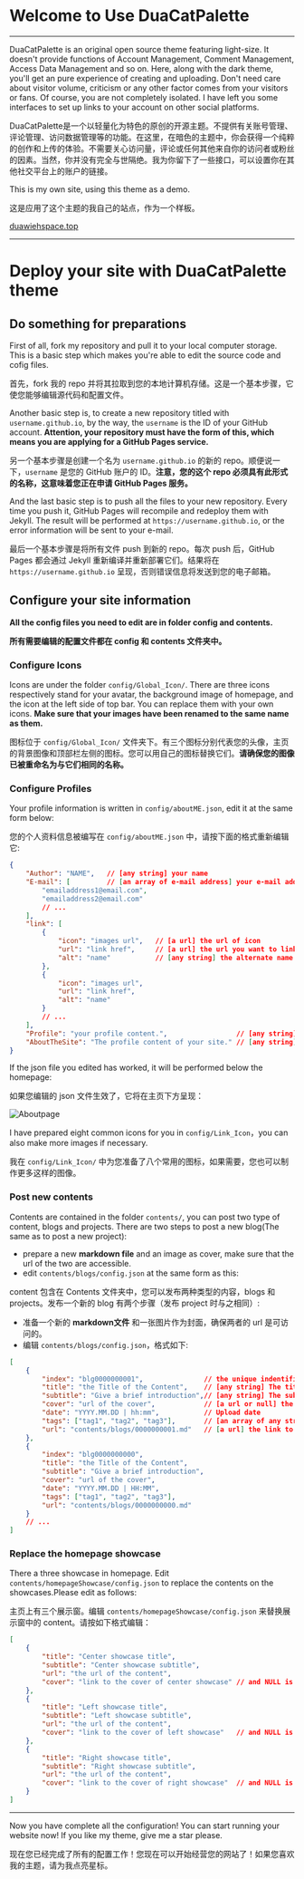 # Welcome to Use DuaCatPalette

---

DuaCatPalette is an original open source theme featuring light-size. It doesn't provide functions of Account Management, Comment Management, Access Data Management and so on. Here, along with the dark theme, you'll get an pure experience of creating and uploading. Don't need care about visitor volume, criticism or any other factor comes from your visitors or fans. Of course, you are not completely isolated. I have left you some interfaces to set up links to your account on other social platforms.

DuaCatPalette是一个以轻量化为特色的原创的开源主题。不提供有关账号管理、评论管理、访问数据管理等的功能。在这里，在暗色的主题中，你会获得一个纯粹的创作和上传的体验。不需要关心访问量，评论或任何其他来自你的访问者或粉丝的因素。当然，你并没有完全与世隔绝。我为你留下了一些接口，可以设置你在其他社交平台上的账户的链接。

This is my own site, using this theme as a demo.

这是应用了这个主题的我自己的站点，作为一个样板。

[duawiehspace.top](https://duawieh.github.io)

---



# Deploy your site with DuaCatPalette theme



## Do something for preparations

First of all, fork my repository and pull it to your local computer storage. This is a basic step which makes you're able to edit the source code and cofig files.

首先，fork 我的 repo 并将其拉取到您的本地计算机存储。这是一个基本步骤，它使您能够编辑源代码和配置文件。

Another basic step is, to create a new repository titled with `username.github.io`, by the way, the `username` is the ID of your GitHub account. **Attention, your repository must have the form of this, which means you are applying for a GitHub Pages service.**

另一个基本步骤是创建一个名为 `username.github.io` 的新的 repo。顺便说一下，`username` 是您的 GitHub 账户的 ID。**注意，您的这个 repo 必须具有此形式的名称，这意味着您正在申请 GitHub Pages 服务。**

And the last basic step is to push all the files to your new repository. Every time you push it, GitHub Pages will recompile and redeploy them with Jekyll. The result will be performed at `https://username.github.io`, or the error information will be sent to your e-mail.

最后一个基本步骤是将所有文件 push 到新的 repo。每次 push 后，GitHub Pages 都会通过 Jekyll 重新编译并重新部署它们。结果将在 `https://username.github.io` 呈现，否则错误信息将发送到您的电子邮箱。



## Configure your site information

**All the config files you need to edit are in folder config and contents.**

**所有需要编辑的配置文件都在 config 和 contents 文件夹中。**



### Configure Icons

Icons are under the folder `config/Global_Icon/`. There are three icons respectively stand for your avatar, the background image of homepage, and the icon at the left side of top bar. You can replace them with your own icons. **Make sure that your images have been renamed to the same name as them.**

图标位于 `config/Global_Icon/` 文件夹下。有三个图标分别代表您的头像，主页的背景图像和顶部栏左侧的图标。您可以用自己的图标替换它们。**请确保您的图像已被重命名为与它们相同的名称。**



### Configure Profiles

Your profile information is written in `config/aboutME.json`, edit it at the same form below:

您的个人资料信息被编写在 `config/aboutME.json` 中，请按下面的格式重新编辑它:

```json
{
    "Author": "NAME",	// [any string] your name
    "E-mail": [			// [an array of e-mail address] your e-mail address
    	"emailaddress1@email.com",
        "emailaddress2@email.com"
        // ...
    ],
    "link": [
        {
            "icon": "images url",	// [a url] the url of icon
            "url": "link href",		// [a url] the url you want to link to
            "alt": "name"			// [any string] the alternate name you want to show
        },
        {
            "icon": "images url",
            "url": "link href",
            "alt": "name"
        }
        // ...
    ],
    "Profile": "your profile content.",					// [any string] your profile
    "AboutTheSite": "The profile content of your site."	// [any string] About the site
}
```

If the json file you edited has worked, it will be performed below the homepage:

如果您编辑的 json 文件生效了，它将在主页下方呈现：

![Aboutpage](https://pic.imgdb.cn/item/64d47cab1ddac507cc3b7409.png)

I have prepared eight common icons for you in `config/Link_Icon`，you can also make more images if necessary.

我在 `config/Link_Icon/` 中为您准备了八个常用的图标，如果需要，您也可以制作更多这样的图像。



### Post new contents

Contents are contained in the folder `contents/`, you can post two type of content, blogs and projects. There are two steps to post a new blog(The same as to post a new project):

- prepare a new **markdown file** and an image as cover, make sure that the url of the two are accessible.
- edit `contents/blogs/config.json` at the same form as this:

content 包含在 Contents 文件夹中，您可以发布两种类型的内容，blogs 和 projects。发布一个新的 blog 有两个步骤（发布 project 时与之相同）:

- 准备一个新的 **markdown文件** 和一张图片作为封面，确保两者的 url 是可访问的。
- 编辑 `contents/blogs/config.json`，格式如下:

```json
[
    {
        "index": "blg0000000001",				// the unique indentifier begin with "blg" or "prj"
        "title": "the Title of the Content",	// [any string] The title
        "subtitle": "Give a brief introduction",// [any string] The subtitle
        "cover": "url of the cover",			// [a url or null] the link to the cover, or NULL is okay
        "date": "YYYY.MM.DD | hh:mm",			// Upload date
        "tags": ["tag1", "tag2", "tag3"],		// [an array of any string] tags
        "url": "contents/blogs/0000000001.md"	// [a url] the link to the markdown file
    },
    {
        "index": "blg0000000000",
        "title": "the Title of the Content",
        "subtitle": "Give a brief introduction",
        "cover": "url of the cover",
        "date": "YYYY.MM.DD | HH:MM",
        "tags": ["tag1", "tag2", "tag3"],
        "url": "contents/blogs/0000000000.md"
    }
    // ...
]
```



### Replace the homepage showcase

There a three showcase in homepage. Edit `contents/homepageShowcase/config.json` to replace the contents on the showcases.Please edit as follows:

主页上有三个展示窗。编辑 `contents/homepageShowcase/config.json` 来替换展示窗中的 content。请按如下格式编辑：

```json
[
    {
        "title": "Center showcase title", 
        "subtitle": "Center showcase subtitle", 
        "url": "the url of the content",
        "cover": "link to the cover of center showcase"	// and NULL is also okay
    },
    {
        "title": "Left showcase title", 
        "subtitle": "Left showcase subtitle", 
        "url": "the url of the content",
        "cover": "link to the cover of left showcase"	// and NULL is also okay
    },
    {
        "title": "Right showcase title", 
        "subtitle": "Right showcase subtitle", 
        "url": "the url of the content",
        "cover": "link to the cover of right showcase"	// and NULL is also okay
    }
]
```



---

Now you have complete all the configuration! You can start running your website now! If you like my theme, give me a star please.

现在您已经完成了所有的配置工作！您现在可以开始经营您的网站了！如果您喜欢我的主题，请为我点亮星标。
